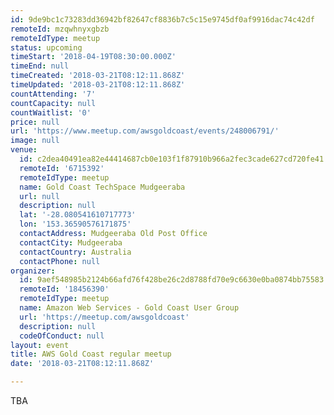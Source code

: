 ```yaml
---
id: 9de9bc1c73283dd36942bf82647cf8836b7c5c15e9745df0af9916dac74c42df
remoteId: mzqwhnyxgbzb
remoteIdType: meetup
status: upcoming
timeStart: '2018-04-19T08:30:00.000Z'
timeEnd: null
timeCreated: '2018-03-21T08:12:11.868Z'
timeUpdated: '2018-03-21T08:12:11.868Z'
countAttending: '7'
countCapacity: null
countWaitlist: '0'
price: null
url: 'https://www.meetup.com/awsgoldcoast/events/248006791/'
image: null
venue:
  id: c2dea40491ea82e44414687cb0e103f1f87910b966a2fec3cade627cd720fe41
  remoteId: '6715392'
  remoteIdType: meetup
  name: Gold Coast TechSpace Mudgeeraba
  url: null
  description: null
  lat: '-28.080541610717773'
  lon: '153.36590576171875'
  contactAddress: Mudgeeraba Old Post Office
  contactCity: Mudgeeraba
  contactCountry: Australia
  contactPhone: null
organizer:
  id: 9aef548985b2124b66afd76f428be26c2d8788fd70e9c6630e0ba0874bb75583
  remoteId: '18456390'
  remoteIdType: meetup
  name: Amazon Web Services - Gold Coast User Group
  url: 'https://meetup.com/awsgoldcoast'
  description: null
  codeOfConduct: null
layout: event
title: AWS Gold Coast regular meetup
date: '2018-03-21T08:12:11.868Z'

---
```

<p>TBA</p>
